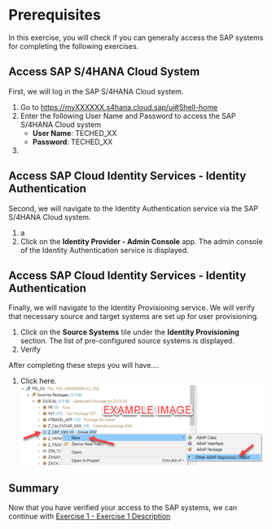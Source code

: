 # Prerequisites

In this exercise, you will check if you can generally access the SAP systems for completing the following exercises.

## Access SAP S/4HANA Cloud System

First, we will log in the SAP S/4HANA Cloud system.

1. Go to https://myXXXXXX.s4hana.cloud.sap/ui#Shell-home
2. Enter the following User Name and Password to access the SAP S/4HANA Cloud system
   * __User Name__: TECHED_XX
   * __Password__: TECHED_XX
3. 

## Access SAP Cloud Identity Services - Identity Authentication

Second, we will navigate to the Identity Authentication service via the SAP S/4HANA Cloud system.

1. a
2. Click on the __Identity Provider - Admin Console__ app. The admin console of the Identity Authentication service is displayed.

## Access SAP Cloud Identity Services - Identity Authentication

Finally, we will navigate to the Identity Provisioning service. We will verify that necessary source and target systems are set up for user provisioning.

1. Click on the __Source Systems__ tile under the __Identity Provisioning__ section. The list of pre-configured source systems is displayed.
2. Verify

After completing these steps you will have....

1.	Click here.
<br>![](/exercises/ex0/images/00_00_0010.png)

## Summary

Now that you have verified your access to the SAP systems, we can continue with [Exercise 1 - Exercise 1 Description](../ex1/README.md)
